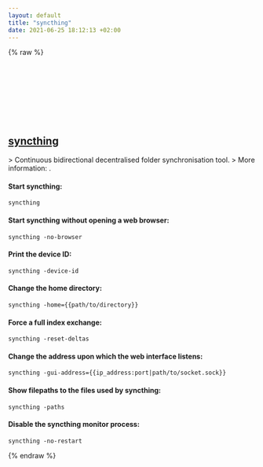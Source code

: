 ```yaml
---
layout: default
title: "syncthing"
date: 2021-06-25 18:12:13 +02:00
---
```

{% raw %}
<h2 id="syncthing">
  <a href="/en/common/syncthing.html">syncthing</a> <a href="#syncthing"><svg class="icon">
    <use href="/assets/images/unicode_sprite.svg#link" />
  </svg></a>
</h2>
> Continuous bidirectional decentralised folder synchronisation tool.
> More information: <https://docs.syncthing.net/>.

#### Start syncthing:
```shell
syncthing
```
#### Start syncthing without opening a web browser:
```shell
syncthing -no-browser
```
#### Print the device ID:
```shell
syncthing -device-id
```
#### Change the home directory:
```shell
syncthing -home={{path/to/directory}}
```
#### Force a full index exchange:
```shell
syncthing -reset-deltas
```
#### Change the address upon which the web interface listens:
```shell
syncthing -gui-address={{ip_address:port|path/to/socket.sock}}
```
#### Show filepaths to the files used by syncthing:
```shell
syncthing -paths
```
#### Disable the syncthing monitor process:
```shell
syncthing -no-restart
```
{% endraw %}